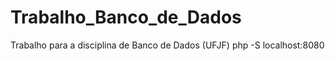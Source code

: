 # Trabalho_Banco_de_Dados
 Trabalho para a disciplina de Banco de Dados (UFJF)
    php -S localhost:8080